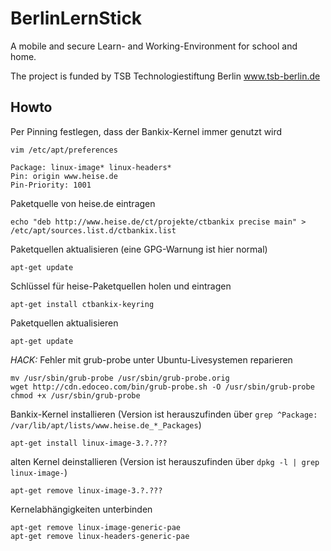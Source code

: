 BerlinLernStick
===============

A mobile and secure Learn- and Working-Environment for school and home.

The project is funded by TSB Technologiestiftung Berlin www.tsb-berlin.de

Howto
-----

Per Pinning festlegen, dass der Bankix-Kernel immer genutzt wird

    vim /etc/apt/preferences

    Package: linux-image* linux-headers*
    Pin: origin www.heise.de
    Pin-Priority: 1001

Paketquelle von heise.de eintragen

    echo "deb http://www.heise.de/ct/projekte/ctbankix precise main" > /etc/apt/sources.list.d/ctbankix.list

Paketquellen aktualisieren (eine GPG-Warnung ist hier normal)

    apt-get update

Schlüssel für heise-Paketquellen holen und eintragen

    apt-get install ctbankix-keyring

Paketquellen aktualisieren

    apt-get update

*HACK:* Fehler mit grub-probe unter Ubuntu-Livesystemen reparieren

    mv /usr/sbin/grub-probe /usr/sbin/grub-probe.orig
    wget http://cdn.edoceo.com/bin/grub-probe.sh -O /usr/sbin/grub-probe
    chmod +x /usr/sbin/grub-probe

Bankix-Kernel installieren (Version ist herauszufinden über `grep ^Package: /var/lib/apt/lists/www.heise.de_*_Packages`)

    apt-get install linux-image-3.?.???

alten Kernel deinstallieren (Version ist herauszufinden über `dpkg -l | grep linux-image-`)

    apt-get remove linux-image-3.?.???

Kernelabhängigkeiten unterbinden

    apt-get remove linux-image-generic-pae
    apt-get remove linux-headers-generic-pae
